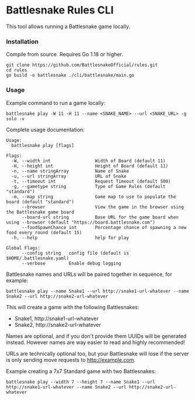 # Battlesnake Rules CLI

This tool allows running a Battlesnake game locally. 

### Installation

Compile from source. Requires Go 1.18 or higher.
```
git clone https://github.com/BattlesnakeOfficial/rules.git
cd rules
go build -o battlesnake ./cli/battlesnake/main.go
```

### Usage

Example command to run a game locally:
```
battlesnake play -W 11 -H 11 --name <SNAKE_NAME> --url <SNAKE_URL> -g solo -v
```

Complete usage documentation:
```
Usage:
  battlesnake play [flags]

Flags:
  -W, --width int                 Width of Board (default 11)
  -H, --height int                Height of Board (default 11)
  -n, --name stringArray          Name of Snake
  -u, --url stringArray           URL of Snake
  -t, --timeout int               Request Timeout (default 500)
  -g, --gametype string           Type of Game Rules (default "standard")
  -m, --map string                Game map to use to populate the board (default "standard")
      --browser                   View the game in the browser using the Battlesnake game board
      --board-url string          Base URL for the game board when using --browser (default "https://board.battlesnake.com")
      --foodSpawnChance int       Percentage chance of spawning a new food every round (default 15)
  -h, --help                      help for play

Global Flags:
      --config string   config file (default is $HOME/.battlesnake.yaml)
      --verbose         Enable debug logging
```

Battlesnake names and URLs will be paired together in sequence, for example:

```
battlesnake play --name Snake1 --url http://snake1-url-whatever --name Snake2 --url http://snake2-url-whatever
```

This will create a game with the following Battlesnakes:
* Snake1, http://snake1-url-whatever
* Snake2, http://snake2-url-whatever

Names are optional, and if you don't provide them UUIDs will be generated instead. However names are way easier to read and highly recommended!

URLs are technically optional too, but your Battlesnake will lose if the server is only sending move requests to http://example.com.

Example creating a 7x7 Standard game with two Battlesnakes:
```
battlesnake play --width 7 --height 7 --name Snake1 --url http://snake1-url-whatever --name Snake2 --url http://snake2-url-whatever
```
